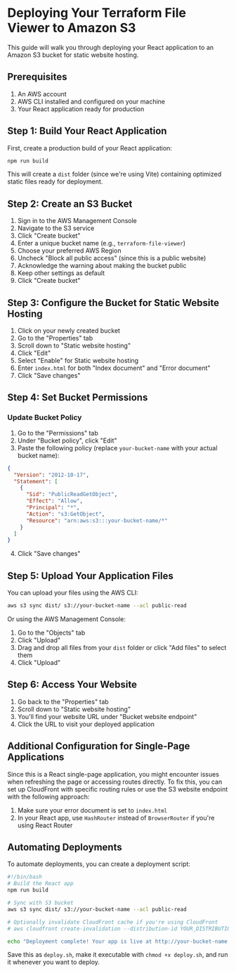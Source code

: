 # Deploying Your Terraform File Viewer to Amazon S3

This guide will walk you through deploying your React application to an Amazon S3 bucket for static website hosting.

## Prerequisites

1. An AWS account
2. AWS CLI installed and configured on your machine
3. Your React application ready for production

## Step 1: Build Your React Application

First, create a production build of your React application:

```bash
npm run build
```

This will create a `dist` folder (since we're using Vite) containing optimized static files ready for deployment.

## Step 2: Create an S3 Bucket

1. Sign in to the AWS Management Console
2. Navigate to the S3 service
3. Click "Create bucket"
4. Enter a unique bucket name (e.g., `terraform-file-viewer`)
5. Choose your preferred AWS Region
6. Uncheck "Block all public access" (since this is a public website)
7. Acknowledge the warning about making the bucket public
8. Keep other settings as default
9. Click "Create bucket"

## Step 3: Configure the Bucket for Static Website Hosting

1. Click on your newly created bucket
2. Go to the "Properties" tab
3. Scroll down to "Static website hosting"
4. Click "Edit"
5. Select "Enable" for Static website hosting
6. Enter `index.html` for both "Index document" and "Error document"
7. Click "Save changes"

## Step 4: Set Bucket Permissions

### Update Bucket Policy

1. Go to the "Permissions" tab
2. Under "Bucket policy", click "Edit"
3. Paste the following policy (replace `your-bucket-name` with your actual bucket name):

```json
{
  "Version": "2012-10-17",
  "Statement": [
    {
      "Sid": "PublicReadGetObject",
      "Effect": "Allow",
      "Principal": "*",
      "Action": "s3:GetObject",
      "Resource": "arn:aws:s3:::your-bucket-name/*"
    }
  ]
}
```

4. Click "Save changes"

## Step 5: Upload Your Application Files

You can upload your files using the AWS CLI:

```bash
aws s3 sync dist/ s3://your-bucket-name --acl public-read
```

Or using the AWS Management Console:

1. Go to the "Objects" tab
2. Click "Upload"
3. Drag and drop all files from your `dist` folder or click "Add files" to select them
4. Click "Upload"

## Step 6: Access Your Website

1. Go back to the "Properties" tab
2. Scroll down to "Static website hosting"
3. You'll find your website URL under "Bucket website endpoint"
4. Click the URL to visit your deployed application

## Additional Configuration for Single-Page Applications

Since this is a React single-page application, you might encounter issues when refreshing the page or accessing routes directly. To fix this, you can set up CloudFront with specific routing rules or use the S3 website endpoint with the following approach:

1. Make sure your error document is set to `index.html`
2. In your React app, use `HashRouter` instead of `BrowserRouter` if you're using React Router

## Automating Deployments

To automate deployments, you can create a deployment script:

```bash
#!/bin/bash
# Build the React app
npm run build

# Sync with S3 bucket
aws s3 sync dist/ s3://your-bucket-name --acl public-read

# Optionally invalidate CloudFront cache if you're using CloudFront
# aws cloudfront create-invalidation --distribution-id YOUR_DISTRIBUTION_ID --paths "/*"

echo "Deployment complete! Your app is live at http://your-bucket-name.s3-website-your-region.amazonaws.com"
```

Save this as `deploy.sh`, make it executable with `chmod +x deploy.sh`, and run it whenever you want to deploy.

